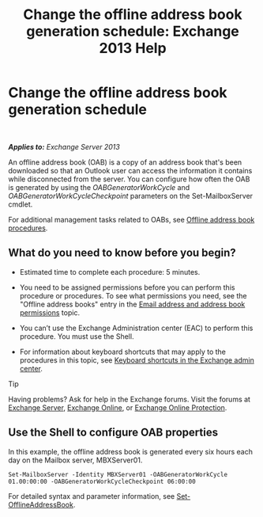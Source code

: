 ﻿---
title: 'Change the offline address book generation schedule: Exchange 2013 Help'
TOCTitle: Change the offline address book generation schedule
ms:assetid: d2b4d527-311e-442d-9f1f-54fac8371b80
ms:mtpsurl: https://technet.microsoft.com/en-us/library/Bb124719(v=EXCHG.150)
ms:contentKeyID: 49289420
ms.date: 12/10/2017
mtps_version: v=EXCHG.150
f1_keywords:
- Microsoft.Exchange.Management.SnapIn.Esm.OrganizationConfiguration.Mailbox.OfflineAddressBookGeneralPage
---

# Change the offline address book generation schedule

 

_**Applies to:** Exchange Server 2013_


An offline address book (OAB) is a copy of an address book that's been downloaded so that an Outlook user can access the information it contains while disconnected from the server. You can configure how often the OAB is generated by using the *OABGeneratorWorkCycle* and *OABGeneratorWorkCycleCheckpoint* parameters on the Set-MailboxServer cmdlet.

For additional management tasks related to OABs, see [Offline address book procedures](offline-address-book-procedures-exchange-2013-help.md).

## What do you need to know before you begin?

  - Estimated time to complete each procedure: 5 minutes.

  - You need to be assigned permissions before you can perform this procedure or procedures. To see what permissions you need, see the "Offline address books" entry in the [Email address and address book permissions](email-address-and-address-book-permissions-exchange-2013-help.md) topic.

  - You can’t use the Exchange Administration center (EAC) to perform this procedure. You must use the Shell.

  - For information about keyboard shortcuts that may apply to the procedures in this topic, see [Keyboard shortcuts in the Exchange admin center](keyboard-shortcuts-in-the-exchange-admin-center-exchange-online-protection-help.md).


> [!TIP]
> Having problems? Ask for help in the Exchange forums. Visit the forums at <A href="https://go.microsoft.com/fwlink/p/?linkid=60612">Exchange Server</A>, <A href="https://go.microsoft.com/fwlink/p/?linkid=267542">Exchange Online</A>, or <A href="https://go.microsoft.com/fwlink/p/?linkid=285351">Exchange Online Protection</A>.



## Use the Shell to configure OAB properties

In this example, the offline address book is generated every six hours each day on the Mailbox server, MBXServer01.

    Set-MailboxServer -Identity MBXServer01 -OABGeneratorWorkCycle 01.00:00:00 -OABGeneratorWorkCycleCheckpoint 06:00:00 

For detailed syntax and parameter information, see [Set-OfflineAddressBook](https://technet.microsoft.com/en-us/library/aa996330\(v=exchg.150\)).


